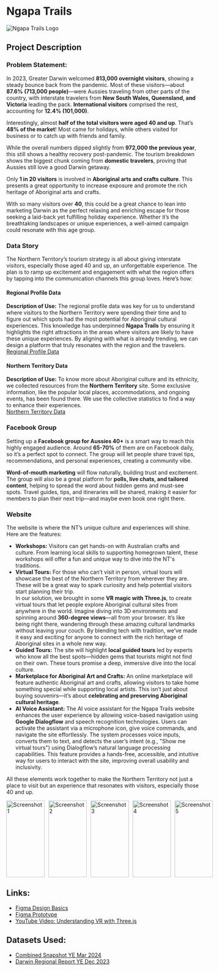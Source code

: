# Ngapa Trails

![Ngapa Trails Logo](https://charlesdarwinuni-my.sharepoint.com/:i:/r/personal/s370419_students_cdu_edu_au/Documents/GovHack/Videos/WhatsApp%20Image%202024-09-08%20at%201.16.01%20AM%20(1).jpeg?csf=1&web=1&e=jbLtES)

## Project Description

### Problem Statement:
In 2023, Greater Darwin welcomed **813,000 overnight visitors**, showing a steady bounce back from the pandemic. Most of these visitors—about **87.6% (713,000 people)**—were Aussies traveling from other parts of the country, with interstate travelers from **New South Wales, Queensland, and Victoria** leading the pack. **International visitors** comprised the rest, accounting for **12.4% (101,000)**.

Interestingly, almost **half of the total visitors were aged 40 and up**. That’s **48% of the market**! Most came for holidays, while others visited for business or to catch up with friends and family.

While the overall numbers dipped slightly from **972,000 the previous year**, this still shows a healthy recovery post-pandemic. The tourism breakdown shows the biggest chunk coming from **domestic travelers**, proving that Aussies still love a good Darwin getaway.

Only **1 in 20 visitors** is involved in **Aboriginal arts and crafts culture**. This presents a great opportunity to increase exposure and promote the rich heritage of Aboriginal arts and crafts.

With so many visitors over **40**, this could be a great chance to lean into marketing Darwin as the perfect relaxing and enriching escape for those seeking a laid-back yet fulfilling holiday experience. Whether it’s the breathtaking landscapes or unique experiences, a well-aimed campaign could resonate with this age group.

### Data Story
The Northern Territory’s tourism strategy is all about giving interstate visitors, especially those aged 40 and up, an unforgettable experience. The plan is to ramp up excitement and engagement with what the region offers by tapping into the communication channels this group loves. Here’s how:

#### Regional Profile Data
**Description of Use:**
The regional profile data was key for us to understand where visitors to the Northern Territory were spending their time and to figure out which spots had the most potential for Aboriginal cultural experiences. This knowledge has underpinned **Ngapa Trails** by ensuring it highlights the right attractions in the areas where visitors are likely to have these unique experiences. By aligning with what is already trending, we can design a platform that truly resonates with the region and the travelers.  
[Regional Profile Data](https://tourismnt.com.au/research-strategies/research/latest-visitor-data)

#### Northern Territory Data
**Description of Use:**
To know more about Aboriginal culture and its ethnicity, we collected resources from the **Northern Territory** site. Some exclusive information, like the popular local places, accommodations, and ongoing events, has been found there. We use the collective statistics to find a way to enhance their experiences.  
[Northern Territory Data](https://northernterritory.com/)

### Facebook Group
Setting up a **Facebook group for Aussies 40+** is a smart way to reach this highly engaged audience. Around **65-70%** of them are on Facebook daily, so it’s a perfect spot to connect. The group will let people share travel tips, recommendations, and personal experiences, creating a community vibe.

**Word-of-mouth marketing** will flow naturally, building trust and excitement. The group will also be a great platform for **polls, live chats, and tailored content**, helping to spread the word about hidden gems and must-see spots. Travel guides, tips, and itineraries will be shared, making it easier for members to plan their next trip—and maybe even book one right there.

### Website
The website is where the NT’s unique culture and experiences will shine. Here are the features:

- **Workshops:** Visitors can get hands-on with Australian crafts and culture. From learning local skills to supporting homegrown talent, these workshops will offer a fun and unique way to dive into the NT's traditions.
- **Virtual Tours:** For those who can’t visit in person, virtual tours will showcase the best of the Northern Territory from wherever they are. These will be a great way to spark curiosity and help potential visitors start planning their trip.  
  In our solution, we brought in some **VR magic with Three.js**, to create virtual tours that let people explore Aboriginal cultural sites from anywhere in the world. Imagine diving into 3D environments and spinning around **360-degree views**—all from your browser. It’s like being right there, wandering through these amazing cultural landmarks without leaving your couch. By blending tech with tradition, we’ve made it easy and exciting for anyone to connect with the rich heritage of Aboriginal sites in a whole new way.
- **Guided Tours:** The site will highlight **local guided tours** led by experts who know all the best spots—hidden gems that tourists might not find on their own. These tours promise a deep, immersive dive into the local culture.
- **Marketplace for Aboriginal Art and Crafts:** An online marketplace will feature authentic Aboriginal art and crafts, allowing visitors to take home something special while supporting local artists. This isn’t just about buying souvenirs—it’s about **celebrating and preserving Aboriginal cultural heritage**.
- **AI Voice Assistant:** The AI voice assistant for the Ngapa Trails website enhances the user experience by allowing voice-based navigation using **Google Dialogflow** and speech recognition technologies. Users can activate the assistant via a microphone icon, give voice commands, and navigate the site effortlessly. The system processes voice inputs, converts them to text, and detects the user’s intent (e.g., "Show me virtual tours") using Dialogflow’s natural language processing capabilities. This feature provides a hands-free, accessible, and intuitive way for users to interact with the site, improving overall usability and inclusivity.

All these elements work together to make the Northern Territory not just a place to visit but an experience that resonates with visitors, especially those 40 and up.

<div style="display: flex; gap: 10px;">
    <img src="https://charlesdarwinuni-my.sharepoint.com/:i:/r/personal/s370419_students_cdu_edu_au/Documents/GovHack/Videos/Desktop%20-%201.png?csf=1&web=1&e=fKSmkg" alt="Screenshot 1" width="100" height="200"/>
    <img src="https://charlesdarwinuni-my.sharepoint.com/:i:/r/personal/s370419_students_cdu_edu_au/Documents/GovHack/Videos/Desktop%20-%202.png?csf=1&web=1&e=UUtboO" alt="Screenshot 2" width="100" height="200"/>
    <img src="https://charlesdarwinuni-my.sharepoint.com/:i:/r/personal/s370419_students_cdu_edu_au/Documents/GovHack/Videos/Desktop%20-%203.png?csf=1&web=1&e=MswpSi" alt="Screenshot 3" width="100" height="200"/>
    <img src="https://charlesdarwinuni-my.sharepoint.com/:i:/r/personal/s370419_students_cdu_edu_au/Documents/GovHack/Videos/Desktop%20-%204.png?csf=1&web=1&e=a9v7OP" alt="Screenshot 4" width="100" height="200"/>
    <img src="https://charlesdarwinuni-my.sharepoint.com/:i:/r/personal/s370419_students_cdu_edu_au/Documents/GovHack/Videos/GOVHACK.png?csf=1&web=1&e=vSeZ1w" alt="Screenshot 5" width="100" height="200"/>
</div>


## Links:
- [Figma Design Basics](https://www.figma.com/design/nIb2c9iciCqjq9IfqdsWT3/Figma-basics?node-id=630-393&node-type=CANVAS&t=Oc3nGn8VuR2Pgy2V-0)
- [Figma Prototype](https://www.figma.com/proto/nIb2c9iciCqjq9IfqdsWT3/Figma-basics?node-id=645-2460&node-type=FRAME&t=cFkBqqI0W9EUoSAw-0&scaling=scale-down&content-scaling=fixed&page-id=630%3A393)
- [YouTube Video: Understanding VR with Three.js](https://www.youtube.com/watch?v=_am8bihKpwU)

## Datasets Used:
- [Combined Snapshot YE Mar 2024](https://tourismnt.com.au/system/files/uploads/files/2024/Combined_snapshot%20YE%20Mar%2024.pdf)
- [Darwin Regional Report YE Dec 2023](https://tourismnt.com.au/system/files/uploads/files/2024/Darwin%20Regional%20Report%20YE%20Dec%2023.pdf)
